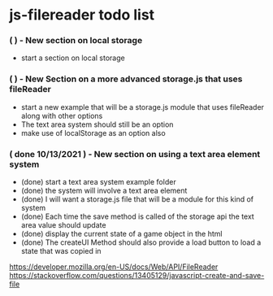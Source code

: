 # js-filereader todo list



### (  ) - New section on local storage
* start a section on local storage

### (  ) - New Section on a more advanced storage.js that uses fileReader
* start a new example that will be a storage.js module that uses fileReader along with other options
* The text area system should still be an option
* make use of localStorage as an option also

### ( done 10/13/2021 ) - New section on using a text area element system
* (done) start a text area system example folder
* (done) the system will involve a text area element
* (done) I will want a storage.js file that will be a module for this kind of system
* (done) Each time the save method is called of the storage api the text area value should update
* (done) display the current state of a game object in the html
* (done) The createUI Method should also provide a load button to load a state that was copied in

https://developer.mozilla.org/en-US/docs/Web/API/FileReader
https://stackoverflow.com/questions/13405129/javascript-create-and-save-file
```